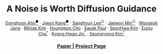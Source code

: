 <p align="center">
  <h1 align="center">A Noise is Worth Diffusion Guidance</h1>
  <p align="center">
     <a href="https://github.com/sunovivid/">Donghoon Ahn<sup>●</sup></a>
    ·
    <a href="https://scholar.google.com/citations?user=A2PurdIAAAAJ&hl=en">Jiwon Kang<sup>●</sup></a>
    ·
    <a href="https://github.com/lsh83210/">Sanghyun Lee<sup>○</sup></a>
    ·
    <a href="https://github.com/Min-Jaewon/">Jaewon Min<sup>○</sup></a>
    ·
    <a href="https://scholar.google.com/citations?user=7cyLEQ0AAAAJ&hl=en/">Wooseok Jang<sup></sup></a>
    ·
    <a href="https://github.com/kwjames98/">Minjae Kim</a>
    ·
    <a href="https://github.com/HyoungwonCho/">Hyungwon Cho</a>
    ·
    <a href="https://sayak.dev/">Sayak Paul</a>
    ·
    <a href="https://github.com/shhh0620/">SeonHwa Kim</a>
    ·
    <a href="https://scholar.google.co.kr/citations?user=mqNGNqEAAAAJ&hl=en/">Eunju Cha<sup>†</sup></a>
    ·
    <a href="https://ipa.korea.ac.kr/">Kyong Hwan Jin<sup>†</sup></a>
    ·
    <a href="https://cvlab.kaist.ac.kr/">Seungryong Kim<sup>†</sup></a>
  </p>
  <h3 align="center"><a href="">Paper </a> | <a href="https://cvlab-kaist.github.io/NoiseRefine">Project Page </a> </h3>
  <div align="center"></div>
</p>
